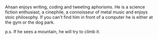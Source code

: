 Ahsan enjoys writing, coding and tweeting aphorisms.
He is a science fiction enthusiast, a cinephile, a connoisseur
of metal music and enjoys stoic philosophy. If you can't find him
in front of a computer he is either at the gym or the dog park. 

p.s. 
If he sees a mountain, he will try to climb it.
